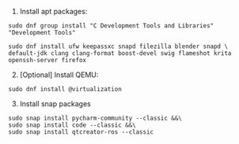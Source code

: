 1. Install apt packages:
  ```
  sudo dnf group install "C Development Tools and Libraries" "Development Tools"
  ```
  ```
  sudo dnf install ufw keepassxc snapd filezilla blender snapd \
  default-jdk clang clang-format boost-devel swig flameshot krita openssh-server firefox
  ```
2. [Optional] Install QEMU:
  ```
  sudo dnf install @virtualization
  ```
3. Install snap packages
  ```
  sudo snap install pycharm-community --classic &&\
  sudo snap install code --classic &&\
  sudo snap install qtcreator-ros --classic
  ```

